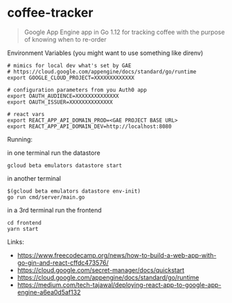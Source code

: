 # coffee-tracker
> Google App Engine app in Go 1.12 for tracking coffee with the purpose of knowing when to re-order


Environment Variables (you might want to use something like direnv)

```.env
# mimics for local dev what's set by GAE
# https://cloud.google.com/appengine/docs/standard/go/runtime
export GOOGLE_CLOUD_PROJECT=XXXXXXXXXXXXX

# configuration parameters from you Auth0 app
export OAUTH_AUDIENCE=XXXXXXXXXXXXXX
export OAUTH_ISSUER=XXXXXXXXXXXXXX

# react vars
export REACT_APP_API_DOMAIN_PROD=<GAE PROJECT BASE URL>
export REACT_APP_API_DOMAIN_DEV=http://localhost:8080
```

Running:

in one terminal run the datastore
```
gcloud beta emulators datastore start
```

in another terminal
```
$(gcloud beta emulators datastore env-init)
go run cmd/server/main.go
```
in a 3rd terminal run the frontend
```
cd frontend
yarn start
```

Links:

* https://www.freecodecamp.org/news/how-to-build-a-web-app-with-go-gin-and-react-cffdc473576/
* https://cloud.google.com/secret-manager/docs/quickstart
* https://cloud.google.com/appengine/docs/standard/go/runtime
* https://medium.com/tech-tajawal/deploying-react-app-to-google-app-engine-a6ea0d5af132
    
